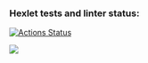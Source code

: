 ### Hexlet tests and linter status:
[![Actions Status](https://github.com/Kuban-Ur/python-project-49/workflows/hexlet-check/badge.svg)](https://github.com/Kuban-Ur/python-project-49/actions)

<a href="https://codeclimate.com/github/Kuban-Ur/python-project-49/maintainability"><img src="https://api.codeclimate.com/v1/badges/ad3406cabd30afd41ba8/maintainability" /></a>
